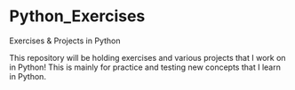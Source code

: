 # Python_Exercises
Exercises &amp; Projects in Python

This repository will be holding exercises and various projects that I work on in Python! This is mainly for practice and testing new concepts that I learn in Python.
